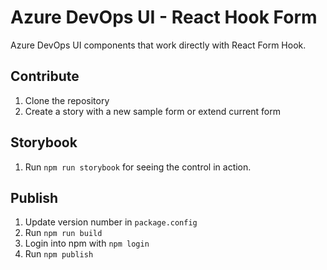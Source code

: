 # Azure DevOps UI - React Hook Form
Azure DevOps UI components that work directly with React Form Hook.

## Contribute

1. Clone the repository
2. Create a story with a new sample form or extend current form

## Storybook

1. Run `npm run storybook` for seeing the control in action.

## Publish

1. Update version number in `package.config`
2. Run `npm run build`
3. Login into npm with `npm login`
4. Run `npm publish`
